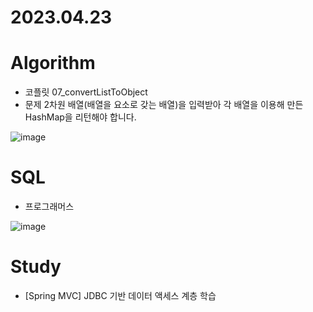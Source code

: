 # 2023.04.23

# Algorithm
* 코플릿 07_convertListToObject
* 문제
2차원 배열(배열을 요소로 갖는 배열)을 입력받아 각 배열을 이용해 만든 HashMap을 리턴해야 합니다.

![image](https://user-images.githubusercontent.com/125207996/233824550-ee5eca91-6b10-4f22-8e7a-4f14a7b6fcd2.png)


# SQL
* 프로그래머스 

 ![image](https://user-images.githubusercontent.com/125207996/233824226-da8e4f7c-529e-436b-a1fb-ecae7f11b6d2.png)

# Study
* [Spring MVC] JDBC 기반 데이터 액세스 계층 학습
